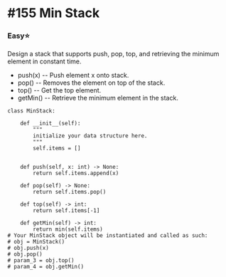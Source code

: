 # \#155 Min Stack

### Easy:star:

Design a stack that supports push, pop, top, and retrieving the minimum element in constant time.

* push\(x\) -- Push element x onto stack.
* pop\(\) -- Removes the element on top of the stack.
* top\(\) -- Get the top element.
* getMin\(\) -- Retrieve the minimum element in the stack.

```text
class MinStack:

    def __init__(self):
        """
        initialize your data structure here.
        """
        self.items = []
        

    def push(self, x: int) -> None:
        return self.items.append(x)

    def pop(self) -> None:
        return self.items.pop()

    def top(self) -> int:
        return self.items[-1]

    def getMin(self) -> int:
        return min(self.items)
# Your MinStack object will be instantiated and called as such:
# obj = MinStack()
# obj.push(x)
# obj.pop()
# param_3 = obj.top()
# param_4 = obj.getMin()
```

